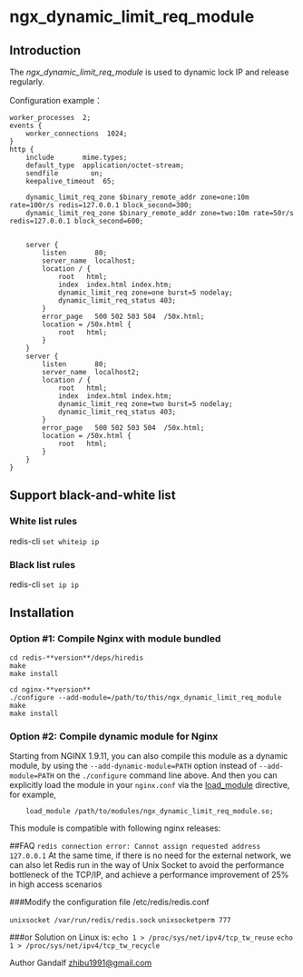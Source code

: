 ﻿# ngx_dynamic_limit_req_module

## Introduction

The *ngx_dynamic_limit_req_module* is used to dynamic lock IP and release regularly.

Configuration example：


    worker_processes  2;
    events {
        worker_connections  1024;
    }
    http {
        include       mime.types;
        default_type  application/octet-stream;
        sendfile        on;
        keepalive_timeout  65;
        
        dynamic_limit_req_zone $binary_remote_addr zone=one:10m rate=100r/s redis=127.0.0.1 block_second=300;
        dynamic_limit_req_zone $binary_remote_addr zone=two:10m rate=50r/s redis=127.0.0.1 block_second=600;
        
        
        server {
            listen       80;
            server_name  localhost;
            location / {
                root   html;
                index  index.html index.htm;
                dynamic_limit_req zone=one burst=5 nodelay;
                dynamic_limit_req_status 403;
            }
            error_page   500 502 503 504  /50x.html;
            location = /50x.html {
                root   html;
            }
        }
        server {
            listen       80;
            server_name  localhost2;
            location / {
                root   html;
                index  index.html index.htm;
                dynamic_limit_req zone=two burst=5 nodelay;
                dynamic_limit_req_status 403;
            }
            error_page   500 502 503 504  /50x.html;
            location = /50x.html {
                root   html;
            }
        }
    }

## Support black-and-white list

###  White list rules
 redis-cli ```set whiteip ip```
 
###  Black list rules 
 redis-cli ```set ip ip ```


## Installation

###  Option #1: Compile Nginx with module bundled
    cd redis-**version**/deps/hiredis
    make 
    make install 
    
    cd nginx-**version**
    ./configure --add-module=/path/to/this/ngx_dynamic_limit_req_module 
    make
    make install


###  Option #2: Compile dynamic module for Nginx

Starting from NGINX 1.9.11, you can also compile this module as a dynamic module, by using the ```--add-dynamic-module=PATH``` option instead of ```--add-module=PATH``` on the ```./configure``` command line above. And then you can explicitly load the module in your ```nginx.conf``` via the [load_module](http://nginx.org/en/docs/ngx_core_module.html#load_module) directive, for example,

```nginx
    load_module /path/to/modules/ngx_dynamic_limit_req_module.so;
```
This module is compatible with following nginx releases:

##FAQ
 ```redis connection error: Cannot assign requested address 127.0.0.1```
 At the same time, if there is no need for the external network, we can also let Redis run in the way of Unix Socket to avoid the performance bottleneck of the TCP/IP, and achieve a performance improvement of 25% in high access scenarios

###Modify the configuration file /etc/redis/redis.conf

```unixsocket /var/run/redis/redis.sock```
```unixsocketperm 777```

###or 
Solution on Linux is:
```echo 1 > /proc/sys/net/ipv4/tcp_tw_reuse```
```echo 1 > /proc/sys/net/ipv4/tcp_tw_recycle```

Author
Gandalf zhibu1991@gmail.com
